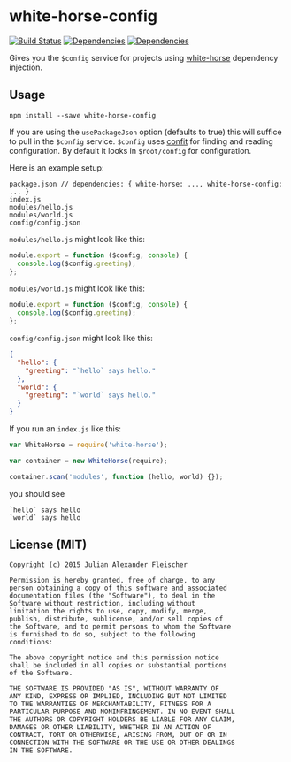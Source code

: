 # white-horse-config

[![Build Status](https://travis-ci.org/scravy/white-horse-config.svg?branch=master)](https://travis-ci.org/scravy/white-horse-config)
[![Dependencies](https://david-dm.org/scravy/white-horse-config.svg)](https://david-dm.org/scravy/white-horse-config#info=dependencies&view=table)
[![Dependencies](https://david-dm.org/scravy/white-horse-config/dev-status.svg)](https://david-dm.org/scravy/white-horse-config#info=devDependencies&view=table)

Gives you the `$config` service for projects using [white-horse](https://github.com/scravy/white-horse) dependency injection.

## Usage

    npm install --save white-horse-config

If you are using the `usePackageJson` option (defaults to true) this will suffice to pull in the `$config` service. `$config` uses [confit](https://github.com/krakenjs/confit) for finding and reading configuration. By default it looks in `$root/config` for configuration.

Here is an example setup:

    package.json // dependencies: { white-horse: ..., white-horse-config: ... }
    index.js
    modules/hello.js
    modules/world.js
    config/config.json
    
`modules/hello.js` might look like this:

```JavaScript
module.export = function ($config, console) {
  console.log($config.greeting);
};
```

`modules/world.js` might look like this:

```JavaScript
module.export = function ($config, console) {
  console.log($config.greeting);
};
```

`config/config.json` might look like this:

```JSON
{
  "hello": {
    "greeting": "`hello` says hello."
  },
  "world": {
    "greeting": "`world` says hello."
  }
}
```

If you run an `index.js` like this:

```JavaScript
var WhiteHorse = require('white-horse');

var container = new WhiteHorse(require);

container.scan('modules', function (hello, world) {});
```

you should see

    `hello` says hello
    `world` says hello


## License (MIT)

    Copyright (c) 2015 Julian Alexander Fleischer

    Permission is hereby granted, free of charge, to any
    person obtaining a copy of this software and associated
    documentation files (the "Software"), to deal in the
    Software without restriction, including without
    limitation the rights to use, copy, modify, merge,
    publish, distribute, sublicense, and/or sell copies of
    the Software, and to permit persons to whom the Software
    is furnished to do so, subject to the following
    conditions:

    The above copyright notice and this permission notice
    shall be included in all copies or substantial portions
    of the Software.

    THE SOFTWARE IS PROVIDED "AS IS", WITHOUT WARRANTY OF
    ANY KIND, EXPRESS OR IMPLIED, INCLUDING BUT NOT LIMITED
    TO THE WARRANTIES OF MERCHANTABILITY, FITNESS FOR A
    PARTICULAR PURPOSE AND NONINFRINGEMENT. IN NO EVENT SHALL
    THE AUTHORS OR COPYRIGHT HOLDERS BE LIABLE FOR ANY CLAIM,
    DAMAGES OR OTHER LIABILITY, WHETHER IN AN ACTION OF
    CONTRACT, TORT OR OTHERWISE, ARISING FROM, OUT OF OR IN
    CONNECTION WITH THE SOFTWARE OR THE USE OR OTHER DEALINGS
    IN THE SOFTWARE.

